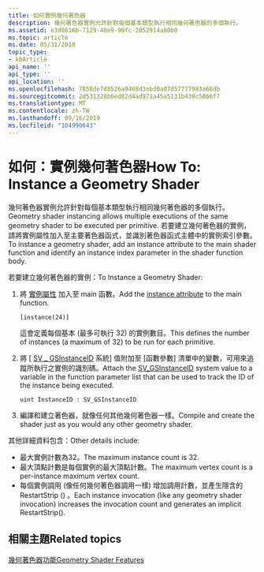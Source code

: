 ```yaml
---
title: 如何實例幾何著色器
description: 幾何著色器實例允許針對每個基本類型執行相同幾何著色器的多個執行。
ms.assetid: e3d8616b-7129-40e9-99fc-2852914a80b0
ms.topic: article
ms.date: 05/31/2018
topic_type:
- kbArticle
api_name: ''
api_type: ''
api_location: ''
ms.openlocfilehash: 7858de7d8526a9468d3ebd0a07d57777983a66db
ms.sourcegitcommit: 2d531328b6ed82d4ad971a45a5131b430c5866f7
ms.translationtype: MT
ms.contentlocale: zh-TW
ms.lasthandoff: 09/16/2019
ms.locfileid: "104990643"
---
```

# <a name="how-to-instance-a-geometry-shader"></a><span data-ttu-id="8c02b-103">如何：實例幾何著色器</span><span class="sxs-lookup"><span data-stu-id="8c02b-103">How To: Instance a Geometry Shader</span></span>

<span data-ttu-id="8c02b-104">幾何著色器實例允許針對每個基本類型執行相同幾何著色器的多個執行。</span><span class="sxs-lookup"><span data-stu-id="8c02b-104">Geometry shader instancing allows multiple executions of the same geometry shader to be executed per primitive.</span></span> <span data-ttu-id="8c02b-105">若要建立幾何著色器的實例，請將實例屬性加入至主要著色器函式，並識別著色器函式主體中的實例索引參數。</span><span class="sxs-lookup"><span data-stu-id="8c02b-105">To instance a geometry shader, add an instance attribute to the main shader function and identify an instance index parameter in the shader function body.</span></span>

<span data-ttu-id="8c02b-106">若要建立幾何著色器的實例：</span><span class="sxs-lookup"><span data-stu-id="8c02b-106">To Instance a Geometry Shader:</span></span>

1.  <span data-ttu-id="8c02b-107">將 [實例屬性](sm5-attributes-instance.md) 加入至 main 函數。</span><span class="sxs-lookup"><span data-stu-id="8c02b-107">Add the [instance attribute](sm5-attributes-instance.md) to the main function.</span></span>

    ```
    [instance(24)]
    ```

    

    <span data-ttu-id="8c02b-108">這會定義每個基本 (最多可執行 32) 的實例數目。</span><span class="sxs-lookup"><span data-stu-id="8c02b-108">This defines the number of instances (a maximum of 32) to be run for each primitive.</span></span>

2.  <span data-ttu-id="8c02b-109">將 [ [SV \_ GSInstanceID](sv-gsinstanceid.md) 系統] 值附加至 [函數參數] 清單中的變數，可用來追蹤所執行之實例的識別碼。</span><span class="sxs-lookup"><span data-stu-id="8c02b-109">Attach the [SV\_GSInstanceID](sv-gsinstanceid.md) system value to a variable in the function parameter list that can be used to track the ID of the instance being executed.</span></span>
    ```
    uint InstanceID : SV_GSInstanceID
    ```

    

3.  <span data-ttu-id="8c02b-110">編譯和建立著色器，就像任何其他幾何著色器一樣。</span><span class="sxs-lookup"><span data-stu-id="8c02b-110">Compile and create the shader just as you would any other geometry shader.</span></span>

<span data-ttu-id="8c02b-111">其他詳細資料包含：</span><span class="sxs-lookup"><span data-stu-id="8c02b-111">Other details include:</span></span>

-   <span data-ttu-id="8c02b-112">最大實例計數為32。</span><span class="sxs-lookup"><span data-stu-id="8c02b-112">The maximum instance count is 32.</span></span>
-   <span data-ttu-id="8c02b-113">最大頂點計數是每個實例的最大頂點計數。</span><span class="sxs-lookup"><span data-stu-id="8c02b-113">The maximum vertex count is a per-instance maximum vertex count.</span></span>
-   <span data-ttu-id="8c02b-114">每個實例調用 (像任何幾何著色器調用一樣) 增加調用計數，並產生隱含的 RestartStrip () 。</span><span class="sxs-lookup"><span data-stu-id="8c02b-114">Each instance invocation (like any geometry shader invocation) increases the invocation count and generates an implicit RestartStrip().</span></span>

## <a name="related-topics"></a><span data-ttu-id="8c02b-115">相關主題</span><span class="sxs-lookup"><span data-stu-id="8c02b-115">Related topics</span></span>

<dl> <dt>

[<span data-ttu-id="8c02b-116">幾何著色器功能</span><span class="sxs-lookup"><span data-stu-id="8c02b-116">Geometry Shader Features</span></span>](overviews-direct3d-11-hlsl-gs-features.md)
</dt> </dl>

 

 




